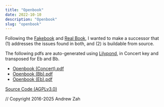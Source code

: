 ```yaml
---
title: "Openbook"
date: 2022-10-10
description: "Openbook"
slug: "openbook"
---
```


Following the
[Fakebook](https://en.wikipedia.org/wiki/Lead_sheet)
and
[Real Book](https://en.wikipedia.org/wiki/Real_Book),
I wanted to make a successor that (1) addresses the issues found in both,
and (2) is buildable from source.

The following pdfs are auto-generated using
[Lilypond](https://lilypond.org/), in Concert key and transposed for Eb and Bb.

* [Openbook (Concert).pdf](/openbook-Concert.pdf)
* [Openbook (Bb).pdf](/openbook-Bb.pdf)
* [Openbook (Eb).pdf](/openbook-Eb.pdf)

[Source Code (AGPLv3.0)](https://github.com/andrewzah/openbook/)

// Copyright 2016-2025 Andrew Zah
